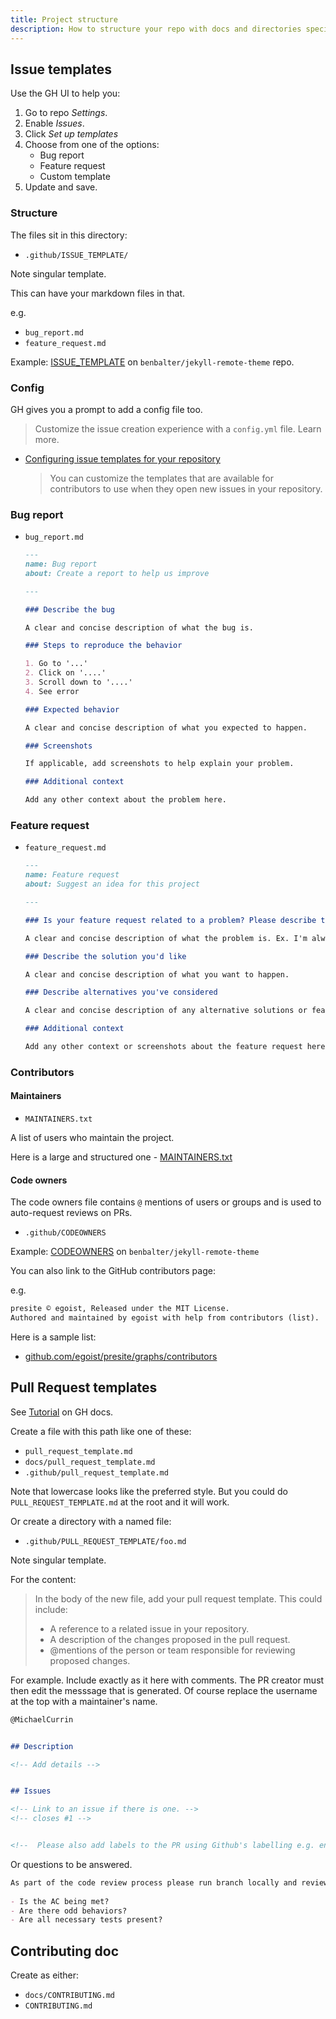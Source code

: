 ```yaml
---
title: Project structure
description: How to structure your repo with docs and directories specific to GitHub
---
```


## Issue templates

Use the GH UI to help you:

1. Go to repo _Settings_.
2. Enable _Issues_.
3. Click _Set up templates_
4. Choose from one of the options:
    - Bug report
    - Feature request
    - Custom template
5. Update and save.

### Structure

The files sit in this directory:

- `.github/ISSUE_TEMPLATE/`

Note singular template.

This can have your markdown files in that.

e.g.

- `bug_report.md`
- `feature_request.md`

Example: [ISSUE_TEMPLATE](https://github.com/benbalter/jekyll-remote-theme/tree/master/.github/ISSUE_TEMPLATE) on `benbalter/jekyll-remote-theme` repo.


### Config

GH gives you a prompt to add a config file too.

> Customize the issue creation experience with a `config.yml` file. Learn more.

- [Configuring issue templates for your repository](https://docs.github.com/en/github/building-a-strong-community/configuring-issue-templates-for-your-repository)
    > You can customize the templates that are available for contributors to use when they open new issues in your repository.


### Bug report

- `bug_report.md`
    ```markdown
    ---
    name: Bug report
    about: Create a report to help us improve

    ---

    ### Describe the bug

    A clear and concise description of what the bug is.

    ### Steps to reproduce the behavior

    1. Go to '...'
    2. Click on '....'
    3. Scroll down to '....'
    4. See error

    ### Expected behavior

    A clear and concise description of what you expected to happen.

    ### Screenshots

    If applicable, add screenshots to help explain your problem.

    ### Additional context

    Add any other context about the problem here.
    ```

### Feature request

- `feature_request.md`
    ```markdown
    ---
    name: Feature request
    about: Suggest an idea for this project

    ---

    ### Is your feature request related to a problem? Please describe the problem you're trying to solve.

    A clear and concise description of what the problem is. Ex. I'm always frustrated when [...]

    ### Describe the solution you'd like

    A clear and concise description of what you want to happen.

    ### Describe alternatives you've considered

    A clear and concise description of any alternative solutions or features you've considered.

    ### Additional context

    Add any other context or screenshots about the feature request here.
    ```


### Contributors

#### Maintainers

- `MAINTAINERS.txt`

A list of users who maintain the project.

Here is a large and structured one - [MAINTAINERS.txt](https://github.com/pressflow/7/blob/master/MAINTAINERS.txt)

#### Code owners

The code owners file contains `@` mentions of users or groups and is used to auto-request reviews on PRs.

- `.github/CODEOWNERS`

Example: [CODEOWNERS](https://github.com/benbalter/jekyll-remote-theme/blob/master/.github/CODEOWNERS) on `benbalter/jekyll-remote-theme`

You can also link to the GitHub contributors page:

e.g.

```markdown
presite © egoist, Released under the MIT License.
Authored and maintained by egoist with help from contributors (list).
```

Here is a sample list:

- [github.com/egoist/presite/graphs/contributors](https://github.com/egoist/presite/graphs/contributors)


## Pull Request templates

See [Tutorial](https://help.github.com/en/github/building-a-strong-community/creating-a-pull-request-template-for-your-repository) on GH docs.

Create a file with this path like one of these:

- `pull_request_template.md`
- `docs/pull_request_template.md`
- `.github/pull_request_template.md`

Note that lowercase looks like the preferred style. But you could do `PULL_REQUEST_TEMPLATE.md` at the root and it will work.

Or create a directory with a named file:

- `.github/PULL_REQUEST_TEMPLATE/foo.md`

Note singular template.

For the content:

> In the body of the new file, add your pull request template. This could include:
>
> - A reference to a related issue in your repository.
> - A description of the changes proposed in the pull request.
> - @mentions of the person or team responsible for reviewing proposed changes.

For example. Include exactly as it here with comments. The PR creator must then edit the messsage that is generated. Of course replace the username at the top with a maintainer's name.

```markdown
@MichaelCurrin


## Description

<!-- Add details -->


## Issues

<!-- Link to an issue if there is one. -->
<!-- closes #1 -->


<!--  Please also add labels to the PR using Github's labelling e.g. enhancement, bug, translation
```

Or questions to be answered.

```markdown
As part of the code review process please run branch locally and review
 
- Is the AC being met?
- Are there odd behaviors?
- Are all necessary tests present?
```


## Contributing doc

Create as either:

- `docs/CONTRIBUTING.md`
- `CONTRIBUTING.md`
